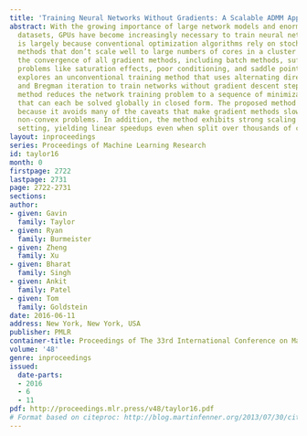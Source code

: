 ```yaml
---
title: 'Training Neural Networks Without Gradients: A Scalable ADMM Approach'
abstract: With the growing importance of large network models and enormous training
  datasets, GPUs have become increasingly necessary to train neural networks. This
  is largely because conventional optimization algorithms rely on stochastic gradient
  methods that don’t scale well to large numbers of cores in a cluster setting. Furthermore,
  the convergence of all gradient methods, including batch methods, suffers from common
  problems like saturation effects, poor conditioning, and saddle points. This paper
  explores an unconventional training method that uses alternating direction methods
  and Bregman iteration to train networks without gradient descent steps. The proposed
  method reduces the network training problem to a sequence of minimization sub-steps
  that can each be solved globally in closed form. The proposed method is advantageous
  because it avoids many of the caveats that make gradient methods slow on highly
  non-convex problems. In addition, the method exhibits strong scaling in the distributed
  setting, yielding linear speedups even when split over thousands of cores.
layout: inproceedings
series: Proceedings of Machine Learning Research
id: taylor16
month: 0
firstpage: 2722
lastpage: 2731
page: 2722-2731
sections: 
author:
- given: Gavin
  family: Taylor
- given: Ryan
  family: Burmeister
- given: Zheng
  family: Xu
- given: Bharat
  family: Singh
- given: Ankit
  family: Patel
- given: Tom
  family: Goldstein
date: 2016-06-11
address: New York, New York, USA
publisher: PMLR
container-title: Proceedings of The 33rd International Conference on Machine Learning
volume: '48'
genre: inproceedings
issued:
  date-parts:
  - 2016
  - 6
  - 11
pdf: http://proceedings.mlr.press/v48/taylor16.pdf
# Format based on citeproc: http://blog.martinfenner.org/2013/07/30/citeproc-yaml-for-bibliographies/
---
```

